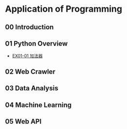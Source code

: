 # Application of Programming

## 00 Introduction
## 01 Python Overview
- [EX01-01 加法器](EX01_01_加法器.ipynb) 

## 02 Web Crawler
## 03 Data Analysis
## 04 Machine Learning
## 05 Web API
